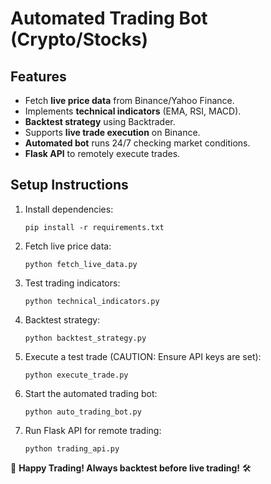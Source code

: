 # Automated Trading Bot (Crypto/Stocks)

## Features
- Fetch **live price data** from Binance/Yahoo Finance.
- Implements **technical indicators** (EMA, RSI, MACD).
- **Backtest strategy** using Backtrader.
- Supports **live trade execution** on Binance.
- **Automated bot** runs 24/7 checking market conditions.
- **Flask API** to remotely execute trades.

## Setup Instructions
1. Install dependencies:
   ```
   pip install -r requirements.txt
   ```
2. Fetch live price data:
   ```
   python fetch_live_data.py
   ```
3. Test trading indicators:
   ```
   python technical_indicators.py
   ```
4. Backtest strategy:
   ```
   python backtest_strategy.py
   ```
5. Execute a test trade (CAUTION: Ensure API keys are set):
   ```
   python execute_trade.py
   ```
6. Start the automated trading bot:
   ```
   python auto_trading_bot.py
   ```
7. Run Flask API for remote trading:
   ```
   python trading_api.py
   ```

🚀 **Happy Trading! Always backtest before live trading!** 🛠
